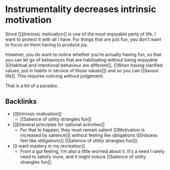# Instrumentality decreases intrinsic motivation
Since [[§Intrinsic motivation]] is one of the most enjoyable parts of life, I want to protect it with all I have. For things that are just fun, you don’t want to focus on them having to produce joy.

However, you do want to notice whether you’re actually having fun, so that you can let go of behaviours that are habituating without being enjoyable ([[Habitual and intentional behaviour are different]], [[When having clarified values, put in habits in service of those values]]) and so you can [[Savour life]]. This requires noticing without judgement.

That is a bit of a paradox.

## Backlinks
* [[§Intrinsic motivation]]
	* [[Salience of utility strangles fun]]
* [[§General principles for optional activities]]
	* For that to happen, they must remain salient ([[Motivation is increased by salience]]) without feeling like obligations ([[Inboxes feel like obligations]] [[Salience of utility strangles fun]]).
* [[I want mastery in my recreation]]
	* From a gut feeling, I'm also a little worried about it. It's a need I rarely need to satisfy more, and it might induce [[Salience of utility strangles fun]].

<!-- #p1 -->

<!-- {BearID:0F70AD9C-AC48-4324-9010-7CA3777B1B06-91888-00008E5030588625} -->
